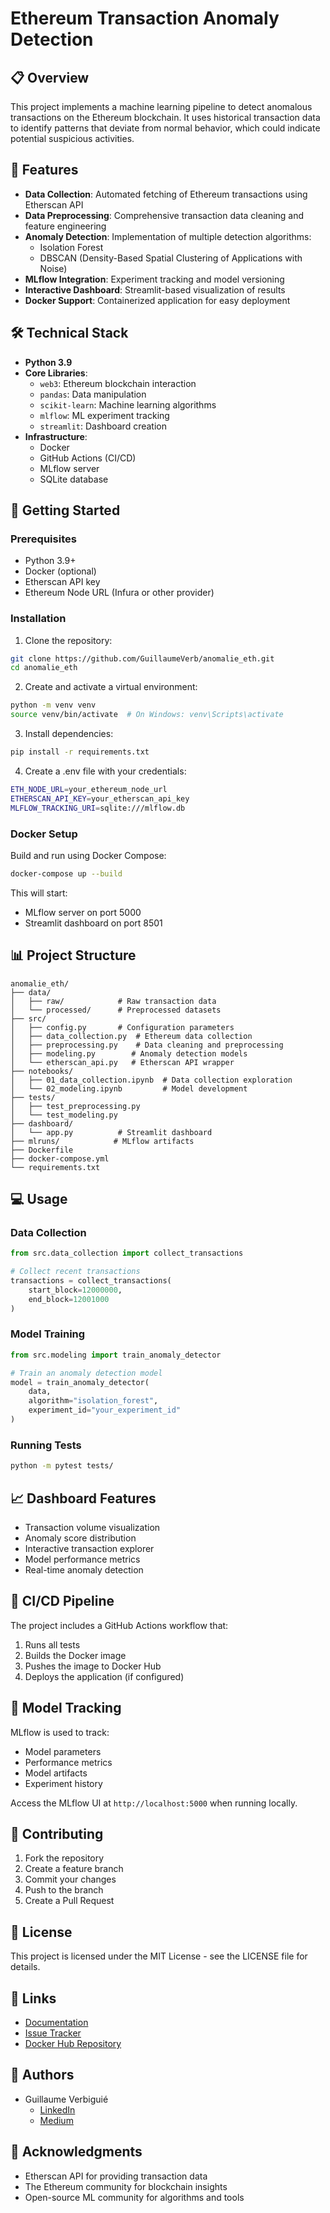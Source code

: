 # Ethereum Transaction Anomaly Detection

## 📋 Overview
This project implements a machine learning pipeline to detect anomalous transactions on the Ethereum blockchain. It uses historical transaction data to identify patterns that deviate from normal behavior, which could indicate potential suspicious activities.

## 🌟 Features
- **Data Collection**: Automated fetching of Ethereum transactions using Etherscan API
- **Data Preprocessing**: Comprehensive transaction data cleaning and feature engineering
- **Anomaly Detection**: Implementation of multiple detection algorithms:
  - Isolation Forest
  - DBSCAN (Density-Based Spatial Clustering of Applications with Noise)
- **MLflow Integration**: Experiment tracking and model versioning
- **Interactive Dashboard**: Streamlit-based visualization of results
- **Docker Support**: Containerized application for easy deployment

## 🛠️ Technical Stack
- **Python 3.9**
- **Core Libraries**:
  - `web3`: Ethereum blockchain interaction
  - `pandas`: Data manipulation
  - `scikit-learn`: Machine learning algorithms
  - `mlflow`: ML experiment tracking
  - `streamlit`: Dashboard creation
- **Infrastructure**:
  - Docker
  - GitHub Actions (CI/CD)
  - MLflow server
  - SQLite database

## 🚀 Getting Started

### Prerequisites
- Python 3.9+
- Docker (optional)
- Etherscan API key
- Ethereum Node URL (Infura or other provider)

### Installation

1. Clone the repository:
```bash
git clone https://github.com/GuillaumeVerb/anomalie_eth.git
cd anomalie_eth
```

2. Create and activate a virtual environment:
```bash
python -m venv venv
source venv/bin/activate  # On Windows: venv\Scripts\activate
```

3. Install dependencies:
```bash
pip install -r requirements.txt
```

4. Create a .env file with your credentials:
```bash
ETH_NODE_URL=your_ethereum_node_url
ETHERSCAN_API_KEY=your_etherscan_api_key
MLFLOW_TRACKING_URI=sqlite:///mlflow.db
```

### Docker Setup

Build and run using Docker Compose:
```bash
docker-compose up --build
```

This will start:
- MLflow server on port 5000
- Streamlit dashboard on port 8501

## 📊 Project Structure
```
anomalie_eth/
├── data/
│   ├── raw/            # Raw transaction data
│   └── processed/      # Preprocessed datasets
├── src/
│   ├── config.py       # Configuration parameters
│   ├── data_collection.py  # Ethereum data collection
│   ├── preprocessing.py    # Data cleaning and preprocessing
│   ├── modeling.py        # Anomaly detection models
│   └── etherscan_api.py   # Etherscan API wrapper
├── notebooks/
│   ├── 01_data_collection.ipynb  # Data collection exploration
│   └── 02_modeling.ipynb         # Model development
├── tests/
│   ├── test_preprocessing.py
│   └── test_modeling.py
├── dashboard/
│   └── app.py          # Streamlit dashboard
├── mlruns/            # MLflow artifacts
├── Dockerfile
├── docker-compose.yml
└── requirements.txt
```

## 💻 Usage

### Data Collection
```python
from src.data_collection import collect_transactions

# Collect recent transactions
transactions = collect_transactions(
    start_block=12000000,
    end_block=12001000
)
```

### Model Training
```python
from src.modeling import train_anomaly_detector

# Train an anomaly detection model
model = train_anomaly_detector(
    data,
    algorithm="isolation_forest",
    experiment_id="your_experiment_id"
)
```

### Running Tests
```bash
python -m pytest tests/
```

## 📈 Dashboard Features
- Transaction volume visualization
- Anomaly score distribution
- Interactive transaction explorer
- Model performance metrics
- Real-time anomaly detection

## 🔄 CI/CD Pipeline
The project includes a GitHub Actions workflow that:
1. Runs all tests
2. Builds the Docker image
3. Pushes the image to Docker Hub
4. Deploys the application (if configured)

## 📝 Model Tracking
MLflow is used to track:
- Model parameters
- Performance metrics
- Model artifacts
- Experiment history

Access the MLflow UI at `http://localhost:5000` when running locally.

## 🤝 Contributing
1. Fork the repository
2. Create a feature branch
3. Commit your changes
4. Push to the branch
5. Create a Pull Request

## 📜 License
This project is licensed under the MIT License - see the LICENSE file for details.

## 🔗 Links
- [Documentation](https://github.com/GuillaumeVerb/anomalie_eth/wiki)
- [Issue Tracker](https://github.com/GuillaumeVerb/anomalie_eth/issues)
- [Docker Hub Repository](https://hub.docker.com/r/guillaumeverb/guillaume_repo)

## 👥 Authors
- Guillaume Verbiguié
  - [LinkedIn](https://www.linkedin.com/in/guillaume-v-4832401b4/)
  - [Medium](https://guillaume-verbiguie.medium.com/)

## 🙏 Acknowledgments
- Etherscan API for providing transaction data
- The Ethereum community for blockchain insights
- Open-source ML community for algorithms and tools
